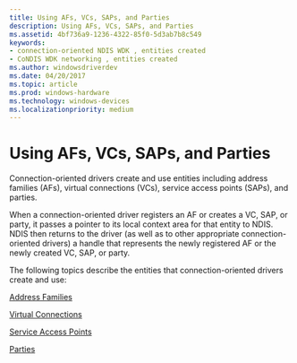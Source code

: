 ```yaml
---
title: Using AFs, VCs, SAPs, and Parties
description: Using AFs, VCs, SAPs, and Parties
ms.assetid: 4bf736a9-1236-4322-85f0-5d3ab7b8c549
keywords:
- connection-oriented NDIS WDK , entities created
- CoNDIS WDK networking , entities created
ms.author: windowsdriverdev
ms.date: 04/20/2017
ms.topic: article
ms.prod: windows-hardware
ms.technology: windows-devices
ms.localizationpriority: medium
---
```


# Using AFs, VCs, SAPs, and Parties





Connection-oriented drivers create and use entities including address families (AFs), virtual connections (VCs), service access points (SAPs), and parties.

When a connection-oriented driver registers an AF or creates a VC, SAP, or party, it passes a pointer to its local context area for that entity to NDIS. NDIS then returns to the driver (as well as to other appropriate connection-oriented drivers) a handle that represents the newly registered AF or the newly created VC, SAP, or party.

The following topics describe the entities that connection-oriented drivers create and use:

[Address Families](address-families.md)

[Virtual Connections](virtual-connections.md)

[Service Access Points](service-access-points.md)

[Parties](parties.md)

 

 





